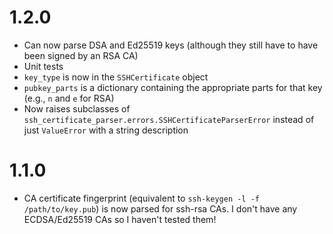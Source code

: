 1.2.0
=====
- Can now parse DSA and Ed25519 keys (although they still have to have been signed by an RSA CA)
- Unit tests
- `key_type` is now in the `SSHCertificate` object
- `pubkey_parts` is a dictionary containing the appropriate parts for that key (e.g., `n` and `e` for RSA)
- Now raises subclasses of `ssh_certificate_parser.errors.SSHCertificateParserError` instead of just `ValueError` with a string description

1.1.0
=====
- CA certificate fingerprint (equivalent to `ssh-keygen -l -f /path/to/key.pub`) is now parsed for ssh-rsa CAs. I don't have any ECDSA/Ed25519 CAs so I haven't tested them!
